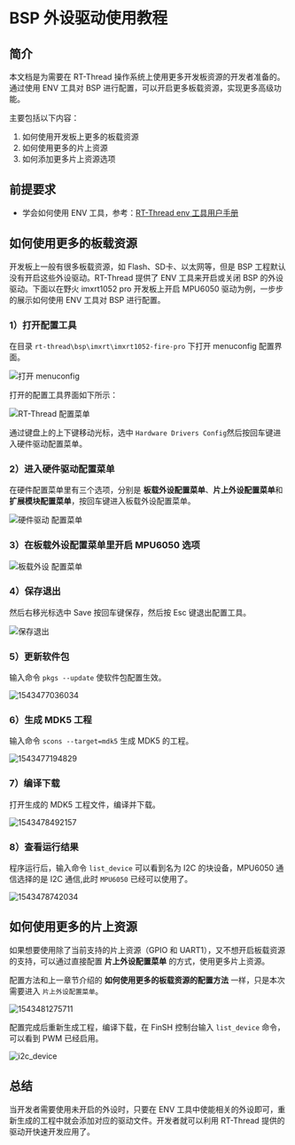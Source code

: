 # BSP 外设驱动使用教程

## 简介

本文档是为需要在 RT-Thread 操作系统上使用更多开发板资源的开发者准备的。通过使用 ENV 工具对 BSP 进行配置，可以开启更多板载资源，实现更多高级功能。

主要包括以下内容：

1. 如何使用开发板上更多的板载资源
2. 如何使用更多的片上资源
3. 如何添加更多片上资源选项

## 前提要求

- 学会如何使用 ENV 工具，参考：[RT-Thread env 工具用户手册](https://www.rt-thread.org/document/site/programming-manual/env/env/)

## 如何使用更多的板载资源

开发板上一般有很多板载资源，如 Flash、SD卡、以太网等，但是 BSP 工程默认没有开启这些外设驱动。RT-Thread 提供了 ENV 工具来开启或关闭 BSP 的外设驱动。下面以在野火 imxrt1052 pro 开发板上开启 MPU6050 驱动为例，一步步的展示如何使用 ENV 工具对 BSP 进行配置。

### 1）打开配置工具

在目录 `rt-thread\bsp\imxrt\imxrt1052-fire-pro` 下打开 menuconfig 配置界面。

![打开 menuconfig](figures/menuconfig_apolo.png)

打开的配置工具界面如下所示：

![RT-Thread 配置菜单](figures/config1.png)

通过键盘上的上下键移动光标，选中 `Hardware Drivers Config`然后按回车键进入硬件驱动配置菜单。

### 2）进入硬件驱动配置菜单

在硬件配置菜单里有三个选项，分别是 **板载外设配置菜单**、**片上外设配置菜单**和**扩展模块配置菜单**，按回车键进入板载外设配置菜单。

![硬件驱动 配置菜单](figures/config2.png)

### 3）在板载外设配置菜单里开启 MPU6050 选项

![板载外设 配置菜单](figures/mpu6050.png)

### 4）保存退出

然后右移光标选中 Save 按回车键保存，然后按 Esc 键退出配置工具。

![保存退出](figures/save.png)

### 5）更新软件包

输入命令 `pkgs --update` 使软件包配置生效。

![1543477036034](figures/update.png)

### 6）生成 MDK5 工程

输入命令 `scons --target=mdk5` 生成 MDK5 的工程。

![1543477194829](figures/scons_mdk5.png)

### 7）编译下载

打开生成的 MDK5 工程文件，编译并下载。

![1543478492157](figures/complise.png)

### 8）查看运行结果

程序运行后，输入命令 `list_device` 可以看到名为 I2C 的块设备，MPU6050 通信选择的是 I2C 通信,此时 `MPU6050` 已经可以使用了。

![1543478742034](figures/i2c_device1.png)

## 如何使用更多的片上资源

如果想要使用除了当前支持的片上资源（GPIO 和 UART1），又不想开启板载资源的支持，可以通过直接配置 **片上外设配置菜单** 的方式，使用更多片上资源。

配置方法和上一章节介绍的 **如何使用更多的板载资源的配置方法** 一样，只是本次需要进入 `片上外设配置菜单`。

![1543481275711](figures/on_chip_config.png)

配置完成后重新生成工程，编译下载，在 FinSH 控制台输入 `list_device` 命令，可以看到 PWM 已经启用。

![i2c_device](figures/pwm_device.png)

## 总结

当开发者需要使用未开启的外设时，只要在 ENV 工具中使能相关的外设即可，重新生成的工程中就会添加对应的驱动文件。开发者就可以利用 RT-Thread 提供的驱动开快速开发应用了。